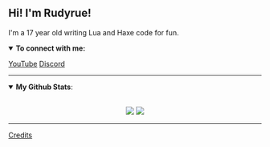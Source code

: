 ## Hi! I'm Rudyrue! 

I'm a 17 year old writing Lua and Haxe code for fun.

<details open>
<summary><b>To connect with me:</b></summary>

<p align = "center">
 
[YouTube](https://www.youtube.com/channel/UC-hFOnf0ATzQRLqCsXino0w)
[Discord](https://discordapp.com/users/369949680081174538)

</p>

</details>

---

<details open>
 <summary> <b>My Github Stats</b>: </summary>

<br>

<p align = "center">
  <img src = "https://github-readme-stats.vercel.app/api?username=Rudyrue&show_icons=true&theme=tokyonight&line_height=27">
  <img src = "https://github-readme-stats.vercel.app/api/top-langs/?username=Rudyrue&theme=tokyonight">
</p>

</details>

-----
[Credits](https://github.com/durgeshsamariya/awesome-github-profile-readme-templates/blob/master/templates/pr2tik1.md)
